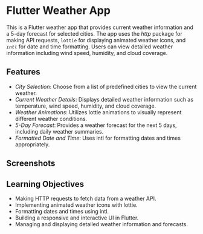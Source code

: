 # Flutter Weather App

This is a Flutter weather app that provides current weather information and a 5-day forecast for selected cities. The app uses the _http_ package for making API requests, `lottie` for displaying animated weather icons, and _`intl`_ for date and time formatting. Users can view detailed weather information including wind speed, humidity, and cloud coverage.

## Features

- _City Selection_: Choose from a list of predefined cities to view the current weather.
- _Current Weather Details_: Displays detailed weather information such as temperature, wind speed, humidity, and cloud coverage.
- _Weather Animations_: Utilizes lottie animations to visually represent different weather conditions.
- _5-Day Forecast_: Provides a weather forecast for the next 5 days, including daily weather summaries.
- _Formatted Date and Time_: Uses intl for formatting dates and times appropriately.

## Screenshots

## Learning Objectives

- Making HTTP requests to fetch data from a weather API.
- Implementing animated weather icons with lottie.
- Formatting dates and times using intl.
- Building a responsive and interactive UI in Flutter.
- Managing and displaying detailed weather information and forecasts.
